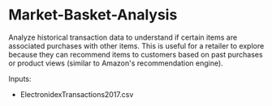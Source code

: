 # Market-Basket-Analysis

Analyze historical transaction data to understand if certain items are associated purchases with other items. This is useful for a retailer to explore because they can recommend items to customers based on past purchases or product views (similar to Amazon's recommendation engine).

Inputs:
- ElectronidexTransactions2017.csv
